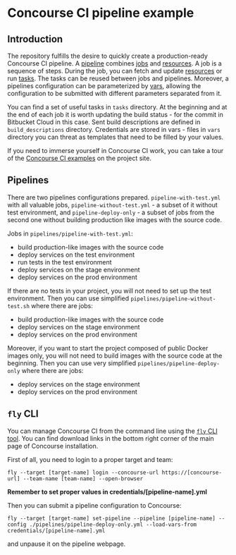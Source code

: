 Concourse CI pipeline example
=============================

Introduction
------------

The repository fulfills the desire to quickly create a production-ready
Concourse CI pipeline. A [pipeline](https://concourse-ci.org/pipelines.html)
combines [jobs](https://concourse-ci.org/jobs.html) and
[resources](https://concourse-ci.org/resources.html).
A job is a sequence of steps. During the job, you can fetch and update
[resources](https://concourse-ci.org/resources.html) or run
[tasks](https://concourse-ci.org/tasks.html). The tasks can be reused between
jobs and pipelines. Moreover, a pipelines configuration can be parameterized
by [vars](https://concourse-ci.org/vars.html), allowing the configuration to be
submitted with different parameters separated from it.

You can find a set of useful tasks in `tasks` directory. At the beginning 
and at the end of each job it is worth updating the build status - for the commit
in Bitbucket Cloud in this case. Sent build descriptions are defined in
`build_descriptions` directory. Credentials are stored in vars - files in `vars`
directory you can threat as templates that need to be filled by your values.

If you need to immerse yourself in Concourse CI work, you can take a tour of the
[Concourse CI examples](https://concourse-ci.org/examples.html) on the project
site.

Pipelines
---------

There are two pipelines configurations prepared. `pipeline-with-test.yml` with
all valuable jobs, `pipeline-without-test.yml` - a subset of it without test
environment, and `pipeline-deploy-only` -  a subset of jobs from the second one
without building production like images with the source code.

Jobs in `pipelines/pipeline-with-test.yml`:

* build production-like images with the source code
* deploy services on the test environment
* run tests in the test environment
* deploy services on the stage environment
* deploy services on the prod environment

If there are no tests in your project, you will not need to set up the test
environment.
Then you can use simplified `pipelines/pipeline-without-test.sh` where there are
jobs:

* build production-like images with the source code
* deploy services on the stage environment
* deploy services on the prod environment

Moreover, if you want to start the project composed of public Docker images
only, you will not need to build images with the source code at the beginning.
Then you can use very simplified `pipelines/pipeline-deploy-only` where there
are jobs:

* deploy services on the stage environment
* deploy services on the prod environment

`fly` CLI
---------

You can manage Concourse CI from the command line using the [`fly` CLI tool](
https://concourse-ci.org/fly.html).
You can find download links in the bottom right corner of the main page
of Concourse installation.

First of all, you need to login to a proper target and team:
```
fly --target [target-name] login --concourse-url https://[concourse-url] --team-name [team-name] --open-browser
```

**Remember to set proper values in credentials/[pipeline-name].yml**

Then you can submit a pipeline configuration to Concourse:
```
fly --target [target-name] set-pipeline --pipeline [pipeline-name] --config ./pipelines/pipeline-deploy-only.yml --load-vars-from credentials/[pipeline-name].yml
```
and unpause it on the pipeline webpage.

